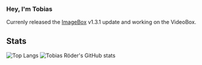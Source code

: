 ### Hey, I'm Tobias

Currenly released the [ImageBox](https://github.com/tobiasroeder/ImageBox) v1.3.1 update and working on the VideoBox.

## Stats

![Top Langs](https://github-readme-stats-tobiasroeder.vercel.app/api/top-langs/?username=tobiasroeder&theme=transparent) ![Tobias Röder's GitHub stats](https://github-readme-stats-tobiasroeder.vercel.app/api?username=tobiasroeder&show_icons=true&theme=transparent)

<!--
**tobiasroeder/tobiasroeder** is a ✨ _special_ ✨ repository because its `README.md` (this file) appears on your GitHub profile.

Here are some ideas to get you started:

- 🔭 I’m currently working on ...
- 🌱 I’m currently learning ...
- 👯 I’m looking to collaborate on ...
- 🤔 I’m looking for help with ...
- 💬 Ask me about ...
- 📫 How to reach me: ...
- 😄 Pronouns: ...
- ⚡ Fun fact: ...
-->

